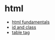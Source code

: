 # html

* [html fundamentals](./html-fundamentals)
* [id and class](./id-and-class)
* [table tag](./table)